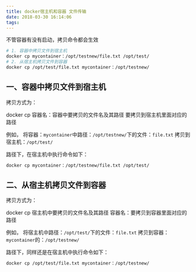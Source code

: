 ```yaml
---
title: docker宿主机和容器 文件传输
date: 2018-03-30 16:14:06
tags:
---
```

不管容器有没有启动，拷贝命令都会生效
```bash
# 1. 容器中拷贝文件到宿主机
docker cp mycontainer：/opt/testnew/file.txt /opt/test/
# 2. 从宿主机拷贝文件到容器
docker cp /opt/test/file.txt mycontainer：/opt/testnew/
```

## 一、容器中拷贝文件到宿主机
拷贝方式为：

docker cp 容器名：容器中要拷贝的文件名及其路径 要拷贝到宿主机里面对应的路径

例如，
将容器：`mycontainer`中路径：`/opt/testnew/`下的文件：`file.txt`
拷贝到宿主机：`/opt/test/`

路径下，在宿主机中执行命令如下：

```bash
docker cp mycontainer：/opt/testnew/file.txt /opt/test/
```

## 二、从宿主机拷贝文件到容器

拷贝方式为：

docker cp 宿主机中要拷贝的文件名及其路径 容器名：要拷贝到容器里面对应的路径

例如，
将宿主机中路径：`/opt/test/`下的文件：`file.txt`
拷贝到容器：`mycontainer`的：`/opt/testnew/`

路径下，同样还是在宿主机中执行命令如下：

```bash
docker cp /opt/test/file.txt mycontainer：/opt/testnew/
```